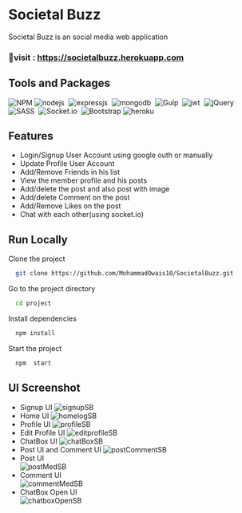 # Societal Buzz
Societal Buzz is an social media web application
### 🚀visit : https://societalbuzz.herokuapp.com
## Tools and Packages
![NPM](https://img.shields.io/badge/NPM-%23000000.svg?style=for-the-badge&logo=npm&logoColor=white)
![nodejs](https://img.shields.io/badge/Node.js-43853D?style=for-the-badge&logo=node.js&logoColor=white)&nbsp;
![expressjs](https://img.shields.io/badge/Express.js-000000?style=for-the-badge&logo=express&logoColor=white)&nbsp;
![mongodb](https://img.shields.io/badge/MongoDB-4EA94B?style=for-the-badge&logo=mongodb&logoColor=white)&nbsp;
![Gulp](https://img.shields.io/badge/GULP-%23CF4647.svg?style=for-the-badge&logo=gulp&logoColor=white)&nbsp;
![jwt](	https://img.shields.io/badge/JWT-000000?style=for-the-badge&logo=JSON%20web%20tokens&logoColor=white)&nbsp;
![jQuery](https://img.shields.io/badge/jquery-%230769AD.svg?style=for-the-badge&logo=jquery&logoColor=white)&nbsp;
![SASS](https://img.shields.io/badge/SASS-hotpink.svg?style=for-the-badge&logo=SASS&logoColor=white)&nbsp;
![Socket.io](https://img.shields.io/badge/Socket.io-black?style=for-the-badge&logo=socket.io&badgeColor=010101)&nbsp;
![Bootstrap](https://img.shields.io/badge/bootstrap-%23563D7C.svg?style=for-the-badge&logo=bootstrap&logoColor=white)
![heroku](https://img.shields.io/badge/Heroku-430098?style=for-the-badge&logo=heroku&logoColor=white)&nbsp;

## Features
- Login/Signup User Account using google outh or manually 
- Update Profile User Account
- Add/Remove Friends in his list
- View the member profile and his posts
- Add/delete the post and also post with image 
- Add/delete Comment on the post 
- Add/Remove Likes on the post 
- Chat with each other(using socket.io)

## Run Locally
Clone the project
```bash
  git clone https://github.com/MohammadOwais10/SocietalBuzz.git
```
Go to the project directory
```bash
  cd project
```
Install dependencies
```bash
  npm install
```
Start the project 
```bash
  npm  start
```

## UI Screenshot
- Signup UI
![signupSB](https://user-images.githubusercontent.com/91982138/174643529-585adaf7-90ac-4cf7-927c-89d9b9d05e63.PNG)
- Home UI
![homelogSB](https://user-images.githubusercontent.com/91982138/174643576-06ba0490-038f-4f8d-9328-0d03cab6e0e1.PNG)
- Profile UI
![profileSB](https://user-images.githubusercontent.com/91982138/174643810-eb524b20-54c7-451a-914d-5512334aa306.PNG)
- Edit Profile UI
![editprofileSB](https://user-images.githubusercontent.com/91982138/174643831-081fd943-b254-4588-acc1-ed72e48b28a0.PNG)
- ChatBox UI
![chatBoxSB](https://user-images.githubusercontent.com/91982138/174643848-e7282a11-b4c1-416f-92c5-c0e37e702c2d.PNG)
- Post UI and Comment UI
![postCommentSB](https://user-images.githubusercontent.com/91982138/174648953-7c8c8074-37f9-4247-8f33-5f6a5a170b18.PNG)
- Post UI            
![postMedSB](https://user-images.githubusercontent.com/91982138/174643642-8bb55c44-37c1-492c-8387-4df748d8b795.PNG)
- Comment UI            
![commentMedSB](https://user-images.githubusercontent.com/91982138/174643660-0af4ec97-68de-4906-8fd9-77b58b813e36.PNG)
- ChatBox Open UI                   
![chatboxOpenSB](https://user-images.githubusercontent.com/91982138/174643858-4c6cfd6e-2ee3-4165-9a33-b6ee0bfd4da0.PNG)
